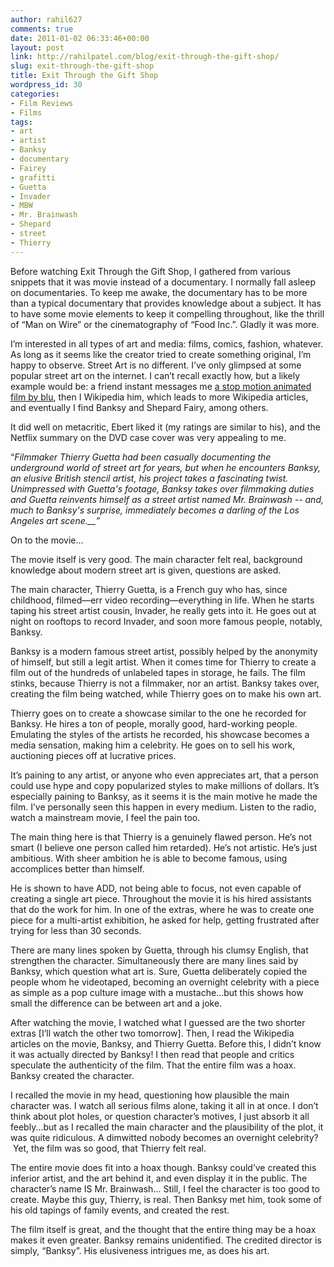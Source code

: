 ```yaml
---
author: rahil627
comments: true
date: 2011-01-02 06:33:46+00:00
layout: post
link: http://rahilpatel.com/blog/exit-through-the-gift-shop/
slug: exit-through-the-gift-shop
title: Exit Through the Gift Shop
wordpress_id: 30
categories:
- Film Reviews
- Films
tags:
- art
- artist
- Banksy
- documentary
- Fairey
- grafitti
- Guetta
- Invader
- MBW
- Mr. Brainwash
- Shepard
- street
- Thierry
---
```


Before watching Exit Through the Gift Shop, I gathered from various snippets that it was movie instead of a documentary. I normally fall asleep on documentaries. To keep me awake, the documentary has to be more than a typical documentary that provides knowledge about a subject. It has to have some movie elements to keep it compelling throughout, like the thrill of “Man on Wire” or the cinematography of “Food Inc.”. Gladly it was more.

I’m interested in all types of art and media: films, comics, fashion, whatever. As long as it seems like the creator tried to create something original, I’m happy to observe. Street Art is no different. I’ve only glimpsed at some popular street art on the internet. I can’t recall exactly how, but a likely example would be: a friend instant messages me [a stop motion animated film by blu](http://www.youtube.com/watch?v=uuGaqLT-gO4), then I Wikipedia him, which leads to more Wikipedia articles, and eventually I find Banksy and Shepard Fairy, among others.

It did well on metacritic, Ebert liked it (my ratings are similar to his), and the Netflix summary on the DVD case cover was very appealing to me.

“_Filmmaker Thierry Guetta had been casually documenting the underground world of street art for years, but when he encounters Banksy, an elusive British stencil artist, his project takes a fascinating twist. Unimpressed with Guetta's footage, Banksy takes over filmmaking duties and Guetta reinvents himself as a street artist named Mr. Brainwash -- and, much to Banksy's surprise, immediately becomes a darling of the Los Angeles art scene.__”_

On to the movie…

The movie itself is very good. The main character felt real, background knowledge about modern street art is given, questions are asked.

The main character, Thierry Guetta, is a French guy who has, since childhood, filmed—err video recording—everything in life. When he starts taping his street artist cousin, Invader, he really gets into it. He goes out at night on rooftops to record Invader, and soon more famous people, notably, Banksy.

Banksy is a modern famous street artist, possibly helped by the anonymity of himself, but still a legit artist. When it comes time for Thierry to create a film out of the hundreds of unlabeled tapes in storage, he fails. The film stinks, because Thierry is not a filmmaker, nor an artist. Banksy takes over, creating the film being watched, while Thierry goes on to make his own art.

Thierry goes on to create a showcase similar to the one he recorded for Banksy. He hires a ton of people, morally good, hard-working people. Emulating the styles of the artists he recorded, his showcase becomes a media sensation, making him a celebrity. He goes on to sell his work, auctioning pieces off at lucrative prices.

It’s paining to any artist, or anyone who even appreciates art, that a person could use hype and copy popularized styles to make millions of dollars. It’s especially paining to Banksy, as it seems it is the main motive he made the film. I’ve personally seen this happen in every medium. Listen to the radio, watch a mainstream movie, I feel the pain too.

The main thing here is that Thierry is a genuinely flawed person. He’s not smart (I believe one person called him retarded). He’s not artistic. He’s just ambitious. With sheer ambition he is able to become famous, using accomplices better than himself.

He is shown to have ADD, not being able to focus, not even capable of creating a single art piece. Throughout the movie it is his hired assistants that do the work for him. In one of the extras, where he was to create one piece for a multi-artist exhibition, he asked for help, getting frustrated after trying for less than 30 seconds.

There are many lines spoken by Guetta, through his clumsy English, that strengthen the character. Simultaneously there are many lines said by Banksy, which question what art is. Sure, Guetta deliberately copied the people whom he videotaped, becoming an overnight celebrity with a piece as simple as a pop culture image with a mustache…but this shows how small the difference can be between art and a joke.

After watching the movie, I watched what I guessed are the two shorter extras [I’ll watch the other two tomorrow]. Then, I read the Wikipedia articles on the movie, Banksy, and Thierry Guetta. Before this, I didn’t know it was actually directed by Banksy! I then read that people and critics speculate the authenticity of the film. That the entire film was a hoax. Banksy created the character.

I recalled the movie in my head, questioning how plausible the main character was. I watch all serious films alone, taking it all in at once. I don’t think about plot holes, or question character’s motives, I just absorb it all feebly...but as I recalled the main character and the plausibility of the plot, it was quite ridiculous. A dimwitted nobody becomes an overnight celebrity?  Yet, the film was so good, that Thierry felt real.

The entire movie does fit into a hoax though. Banksy could’ve created this inferior artist, and the art behind it, and even display it in the public. The character’s name IS Mr. Brainwash… Still, I feel the character is too good to create. Maybe this guy, Thierry, is real. Then Banksy met him, took some of his old tapings of family events, and created the rest.

The film itself is great, and the thought that the entire thing may be a hoax makes it even greater. Banksy remains unidentified. The credited director is simply, “Banksy”. His elusiveness intrigues me, as does his art.
